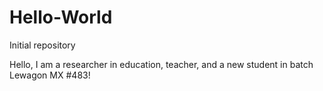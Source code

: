 # Hello-World
Initial repository

Hello, I am a researcher in education, teacher, and a new student in batch Lewagon MX #483!
